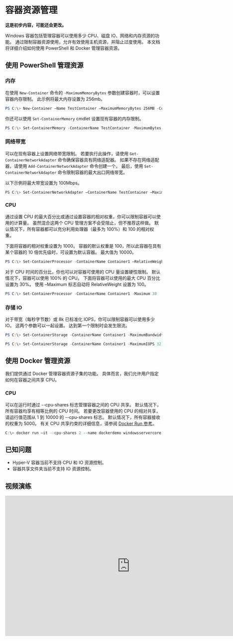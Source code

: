 # 容器资源管理

**这是初步内容，可能还会更改。**

Windows 容器包括管理容器可以使用多少 CPU、磁盘 IO、网络和内存资源的功能。 通过限制容器资源使用，允许有效使用主机资源，并阻止过度使用。 本文档将详细介绍如何使用 PowerShell 和 Docker 管理容器资源。

## 使用 PowerShell 管理资源

### 内存

在使用 `New-Container` 命令的 `-MaximumMemoryBytes` 参数创建容器时，可以设置容器内存限制。 此示例将最大内存设置为 256mb。

```powershell
PS C:\> New-Container –Name TestContainer –MaximumMemoryBytes 256MB -ContainerimageName WindowsServerCore
```
你还可以使用 `Set-ContainerMemory` cmdlet 设置现有容器的内存限制。

```powershell
PS C:\> Set-ContainerMemory -ContainerName TestContainer -MaximumBytes 256mb
```

### 网络带宽

可以在现有容器上设置网络带宽限制。 若要执行此操作，请使用 `Get-ContainerNetworkAdapter` 命令确保容器具有网络适配器。 如果不存在网络适配器，请使用 `Add-ContainerNetworkAdapter` 命令创建一个。 最后，使用 `Set-ContainerNetworkAdapter` 命令限制容器的最大出口网络带宽。

以下示例将最大带宽设置为 100Mbps。

```powershell
PS C:\> Set-ContainerNetworkAdapter –ContainerName TestContainer –MaximumBandwidth 100000000
```

### CPU

通过设置 CPU 的最大百分比或通过设置容器的相对权重，你可以限制容器可以使用的计算量。 虽然混合这两个 CPU 管理方案不会受阻止，但不推荐这样做。 默认情况下，所有容器都可以充分利用处理器（最多为 100%）和 100 的相对权重。

下面将容器的相对权重设置为 1000。 容器的默认权重是 100，所以此容器在具有某个容器的 10 倍优先级时，可设置为默认容器。 最大值为 10000。

```powershell
PS C:\> Set-ContainerProcessor -ContainerName Container1 –RelativeWeight 10000
```

对于 CPU 时间的百分比，你也可以对容器可使用的 CPU 量设置硬性限制。 默认情况下，容器可以使用 100% 的 CPU。 下面将容器可以使用的最大 CPU 百分比设置为 30%。 使用 –Maximum 标志自动将 RelativeWeight 设置为 100。

```powershell
PS C:\> Set-ContainerProcessor -ContainerName Container1 -Maximum 30
```

### 存储 IO

对于带宽（每秒字节数）或 8k 已标准化 IOPS，你可以限制容器可以使用多少 IO。 这两个参数可以一起设置。 达到第一个限制时会发生限流。

```powershell
PS C:\> Set-ContainerStorage -ContainerName Container1 -MaximumBandwidth 1000000
```
```powershell
PS C:\> Set-ContainerStorage -ContainerName Container1 -MaximumIOPS 32
```

## 使用 Docker 管理资源

我们提供通过 Docker 管理容器资源子集的功能。 具体而言，我们允许用户指定如何在容器之间共享 CPU。

### CPU

可以在运行时通过 --cpu-shares 标志管理容器之间的 CPU 共享。 默认情况下，所有容器均享有相等比例的 CPU 时间。 若要更改容器使用的 CPU 的相对共享，请运行值范围从 1 到 10000 的 --cpu-shares 标志。 默认情况下，所有容器接收的权重为 5000。 有关 CPU 共享约束的详细信息，请参阅 [Docker Run 参考](https://docs.docker.com/engine/reference/run/#cpu-share-constraint)。

```powershell 
C:\> docker run –it --cpu-shares 2 --name dockerdemo windowsservercore cmd
```

## 已知问题

- Hyper-V 容器当前不支持 CPU 和 IO 资源控制。
- 容器共享文件夹当前不支持 IO 资源控制。

## 视频演练

<iframe src="https://channel9.msdn.com/Blogs/containers/Container-Fundamentals--Part-4-Resource-Management/player#ccLang=zh-cn" width="800" height="450"  allowFullScreen="true" frameBorder="0" scrolling="no"></iframe>





<!--HONumber=Feb16_HO1-->
